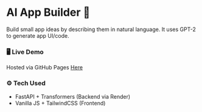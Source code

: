 
# AI App Builder 🌟

Build small app ideas by describing them in natural language. It uses GPT-2 to generate app UI/code.

### 🖥️ Live Demo
Hosted via GitHub Pages [Here](https://papgy.github.io/App-Builder/)

### ⚙️ Tech Used
- FastAPI + Transformers (Backend via Render)
- Vanilla JS + TailwindCSS (Frontend)
